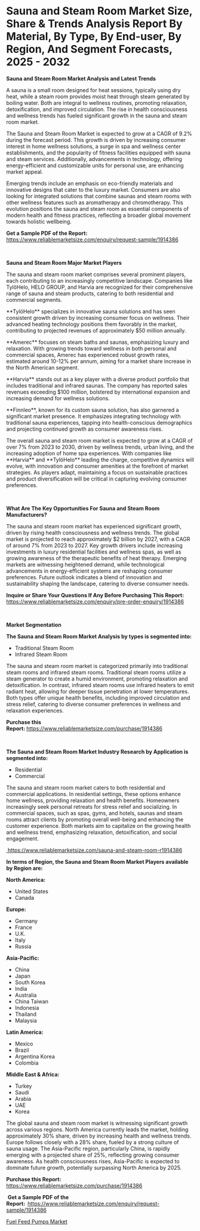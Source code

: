 <p><h1>Sauna and Steam Room Market Size, Share & Trends Analysis Report By Material, By Type, By End-user, By Region, And Segment Forecasts, 2025 - 2032</h1></p><p><strong>Sauna and Steam Room Market Analysis and Latest Trends</strong></p>
<p><p>A sauna is a small room designed for heat sessions, typically using dry heat, while a steam room provides moist heat through steam generated by boiling water. Both are integral to wellness routines, promoting relaxation, detoxification, and improved circulation. The rise in health consciousness and wellness trends has fueled significant growth in the sauna and steam room market.</p><p>The Sauna and Steam Room Market is expected to grow at a CAGR of 9.2% during the forecast period. This growth is driven by increasing consumer interest in home wellness solutions, a surge in spa and wellness center establishments, and the popularity of fitness facilities equipped with sauna and steam services. Additionally, advancements in technology, offering energy-efficient and customizable units for personal use, are enhancing market appeal.</p><p>Emerging trends include an emphasis on eco-friendly materials and innovative designs that cater to the luxury market. Consumers are also looking for integrated solutions that combine saunas and steam rooms with other wellness features such as aromatherapy and chromotherapy. This evolution positions the sauna and steam room as essential components of modern health and fitness practices, reflecting a broader global movement towards holistic wellbeing.</p></p>
<p><strong>Get a Sample PDF of the Report:&nbsp;</strong> <a href="https://www.reliablemarketsize.com/enquiry/request-sample/1914386?utm_campaign=3223&utm_medium=2&utm_source=Github&utm_content=ia&utm_term=10042025&utm_id=sauna-and-steam-room">https://www.reliablemarketsize.com/enquiry/request-sample/1914386</a></p>
<p>&nbsp;</p>
<p><strong>Sauna and Steam Room Major Market Players</strong></p>
<p><p>The sauna and steam room market comprises several prominent players, each contributing to an increasingly competitive landscape. Companies like TylöHelo, HELO GROUP, and Harvia are recognized for their comprehensive range of sauna and steam products, catering to both residential and commercial segments.</p><p>**TylöHelo** specializes in innovative sauna solutions and has seen consistent growth driven by increasing consumer focus on wellness. Their advanced heating technology positions them favorably in the market, contributing to projected revenues of approximately $50 million annually.</p><p>**Amerec** focuses on steam baths and saunas, emphasizing luxury and relaxation. With growing trends toward wellness in both personal and commercial spaces, Amerec has experienced robust growth rates, estimated around 10-12% per annum, aiming for a market share increase in the North American segment.</p><p>**Harvia** stands out as a key player with a diverse product portfolio that includes traditional and infrared saunas. The company has reported sales revenues exceeding $100 million, bolstered by international expansion and increasing demand for wellness solutions.</p><p>**Finnleo**, known for its custom sauna solution, has also garnered a significant market presence. It emphasizes integrating technology with traditional sauna experiences, tapping into health-conscious demographics and projecting continued growth as consumer awareness rises.</p><p>The overall sauna and steam room market is expected to grow at a CAGR of over 7% from 2023 to 2030, driven by wellness trends, urban living, and the increasing adoption of home spa experiences. With companies like **Harvia** and **TylöHelo** leading the charge, competitive dynamics will evolve, with innovation and consumer amenities at the forefront of market strategies. As players adapt, maintaining a focus on sustainable practices and product diversification will be critical in capturing evolving consumer preferences.</p></p>
<p>&nbsp;</p>
<p><strong>What Are The Key Opportunities For Sauna and Steam Room Manufacturers?</strong></p>
<p><p>The sauna and steam room market has experienced significant growth, driven by rising health consciousness and wellness trends. The global market is projected to reach approximately $2 billion by 2027, with a CAGR of around 7% from 2023 to 2027. Key growth drivers include increasing investments in luxury residential facilities and wellness spas, as well as growing awareness of the therapeutic benefits of heat therapy. Emerging markets are witnessing heightened demand, while technological advancements in energy-efficient systems are reshaping consumer preferences. Future outlook indicates a blend of innovation and sustainability shaping the landscape, catering to diverse consumer needs.</p></p>
<p><strong>Inquire or Share Your Questions If Any Before Purchasing This Report:</strong> <a href="https://www.reliablemarketsize.com/enquiry/pre-order-enquiry/1914386?utm_campaign=3223&utm_medium=2&utm_source=Github&utm_content=ia&utm_term=10042025&utm_id=sauna-and-steam-room">https://www.reliablemarketsize.com/enquiry/pre-order-enquiry/1914386</a></p>
<p>&nbsp;</p>
<p><strong>Market Segmentation</strong></p>
<p><strong>The Sauna and Steam Room Market Analysis by types is segmented into:</strong></p>
<p><ul><li>Traditional Steam Room</li><li>Infrared Steam Room</li></ul></p>
<p><p>The sauna and steam room market is categorized primarily into traditional steam rooms and infrared steam rooms. Traditional steam rooms utilize a steam generator to create a humid environment, promoting relaxation and detoxification. In contrast, infrared steam rooms use infrared heaters to emit radiant heat, allowing for deeper tissue penetration at lower temperatures. Both types offer unique health benefits, including improved circulation and stress relief, catering to diverse consumer preferences in wellness and relaxation experiences.</p></p>
<p><strong>Purchase this Report:&nbsp;</strong><a href="https://www.reliablemarketsize.com/purchase/1914386?utm_campaign=3223&utm_medium=2&utm_source=Github&utm_content=ia&utm_term=10042025&utm_id=sauna-and-steam-room">https://www.reliablemarketsize.com/purchase/1914386</a></p>
<p>&nbsp;</p>
<p><strong>The Sauna and Steam Room Market Industry Research by Application is segmented into:</strong></p>
<p><ul><li>Residential</li><li>Commercial</li></ul></p>
<p><p>The sauna and steam room market caters to both residential and commercial applications. In residential settings, these options enhance home wellness, providing relaxation and health benefits. Homeowners increasingly seek personal retreats for stress relief and socializing. In commercial spaces, such as spas, gyms, and hotels, saunas and steam rooms attract clients by promoting overall well-being and enhancing the customer experience. Both markets aim to capitalize on the growing health and wellness trend, emphasizing relaxation, detoxification, and social engagement.</p></p>
<p><a href="https://www.reliablemarketsize.com/sauna-and-steam-room-r1914386?utm_campaign=3223&utm_medium=2&utm_source=Github&utm_content=ia&utm_term=10042025&utm_id=sauna-and-steam-room">&nbsp;https://www.reliablemarketsize.com/sauna-and-steam-room-r1914386</a></p>
<p><strong>In terms of Region, the Sauna and Steam Room Market Players available by Region are:</strong></p>
<p>
    <p> <strong> North America: </strong>
        <ul>
            <li>United States</li>
            <li>Canada</li>
        </ul>
        </p> 
    <p> <strong> Europe: </strong>
        <ul>
            <li>Germany</li>
            <li>France</li>
            <li>U.K.</li>
            <li>Italy</li>
            <li>Russia</li>
        </ul>
        </p> 
    <p> <strong> Asia-Pacific: </strong>
        <ul>
            <li>China</li>
            <li>Japan</li>
            <li>South Korea</li>
            <li>India</li>
            <li>Australia</li>
            <li>China Taiwan</li>
            <li>Indonesia</li>
            <li>Thailand</li>
            <li>Malaysia</li>
        </ul>
        </p> 
    <p> <strong> Latin America: </strong>
        <ul>
            <li>Mexico</li>
            <li>Brazil</li>
            <li>Argentina Korea</li>
            <li>Colombia</li>
        </ul>
        </p> 
    <p> <strong> Middle East & Africa: </strong>
        <ul>
            <li>Turkey</li>
            <li>Saudi</li>
            <li>Arabia</li>
            <li>UAE</li>
            <li>Korea</li>
        </ul>
    </p>
    </p>
<p><p>The global sauna and steam room market is witnessing significant growth across various regions. North America currently leads the market, holding approximately 30% share, driven by increasing health and wellness trends. Europe follows closely with a 28% share, fueled by a strong culture of sauna usage. The Asia-Pacific region, particularly China, is rapidly emerging with a projected share of 25%, reflecting growing consumer awareness. As health consciousness rises, Asia-Pacific is expected to dominate future growth, potentially surpassing North America by 2025.</p></p>
<p><strong>Purchase this Report: </strong><a href="https://www.reliablemarketsize.com/purchase/1914386?utm_campaign=3223&utm_medium=2&utm_source=Github&utm_content=ia&utm_term=10042025&utm_id=sauna-and-steam-room">https://www.reliablemarketsize.com/purchase/1914386</a></p>
<p>&nbsp;<strong>Get a Sample PDF of the Report:&nbsp;&nbsp;</strong><a href="https://www.reliablemarketsize.com/enquiry/request-sample/1914386?utm_campaign=3223&utm_medium=2&utm_source=Github&utm_content=ia&utm_term=10042025&utm_id=sauna-and-steam-room">https://www.reliablemarketsize.com/enquiry/request-sample/1914386</a></p>
<p><strong></strong></p>
<p><p><a href="https://github.com/cwasicioaie/Market-Research-Report-List-1/blob/main/fuel-feed-pumps-market.md?utm_campaign=3223&utm_medium=2&utm_source=Github&utm_content=ia&utm_term=10042025&utm_id=sauna-and-steam-room">Fuel Feed Pumps Market</a></p></p>